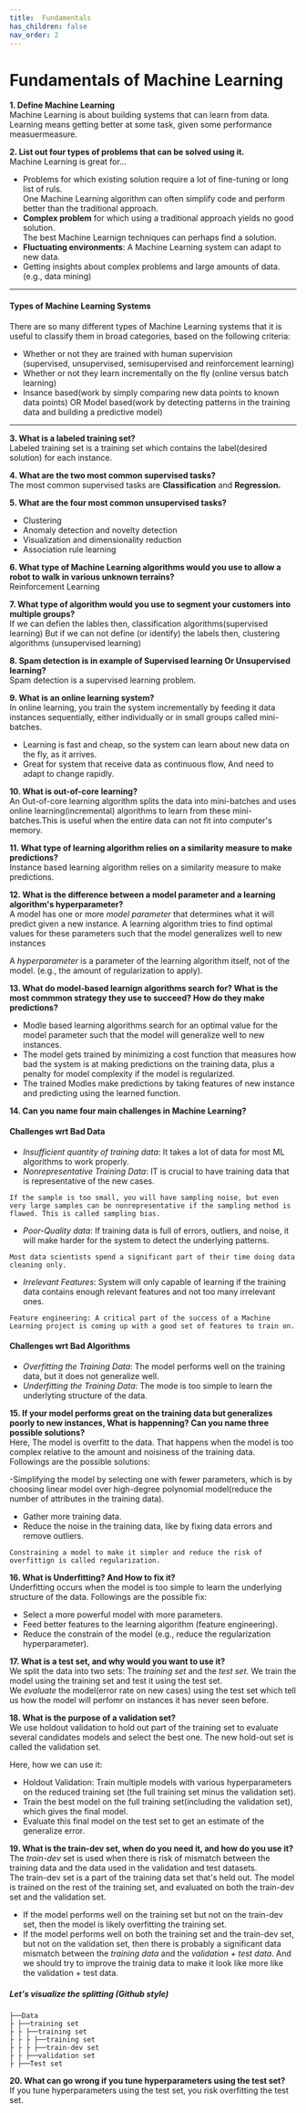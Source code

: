 ```yaml
---
title:  Fundamentals
has_children: false
nav_order: 2
---
```


# Fundamentals of Machine Learning

**1. Define Machine Learning**<br/>
Machine Learning is about building systems that can learn from data.<br/>
Learning means getting better at some task, given some performance measuermeasure.


**2. List out four types of problems that can be solved using it.**<br/>
Machine Learning is great for...<br/>
  - Problems for which existing solution require a lot of fine-tuning or long list of ruls.<br>
    One Machine Learning algorithm can often simplify code and perform better than the traditional approach.
  - **Complex problem** for which using a traditional approach yields no good solution.<br>
    The best Machine Learnign techniques can perhaps find a solution.<br/>
  - **Fluctuating environments**: A Machine Learning system can adapt to new data.<br/>
  - Getting insights about complex problems and large amounts of data.(e.g., data mining)


---
#### Types of Machine Learning Systems

There are so many different types of Machine Learning systems that it is useful to classify them in broad categories, based on the following criteria:<br/>

- Whether or not they are trained with human supervision<br/>
  (supervised, unsupervised, semisupervised and reinforcement learning)
- Whether or not they learn incrementally on the fly (online versus batch learning)
- Insance based(work by simply comparing new data points to known data points) OR Model based(work by detecting patterns in the training data and building a predictive model)<br/>

---


**3. What is a labeled training set?**<br/>
Labeled training set is a training set which contains the label(desired solution) for each instance.


**4. What are the two most common supervised tasks?**<br/>
The most common supervised tasks are **Classification** and **Regression.**


**5. What are the four most common unsupervised tasks?**<br/>
  - Clustering
  - Anomaly detection and novelty detection
  - Visualization and dimensionality reduction
  - Association rule learning


**6. What type of Machine Learning algorithms would you use to allow a robot to walk
   in various unknown terrains?**<br/>
Reinforcement Learning


**7. What type of algorithm would you use to segment your customers into multiple groups?**<br/>
If we can defien the lables then, classification algorithms(supervised learning) But if we can not define (or identify) the labels then, clustering algorithms (unsupervised learning)


**8. Spam detection is in example of Supervised learning Or Unsupervised learning?**<br/>
Spam detection is a supervised learning problem.


**9. What is an online learning system?**<br/>
In online learning, you train the system incrementally by feeding it data instances sequentially, either individually or in small groups called mini-batches.
  - Learning is fast and cheap, so the system can learn about new data on the fly, as it arrives.
  - Great for system that receive data as continuous flow, And need to adapt to change rapidly.


**10. What is out-of-core learning?**<br/>
An Out-of-core learning algorithm splits the data into mini-batches and uses online learning(incremental) algorithms to learn from these mini-batches.This is useful when the entire data can not fit into computer's memory.


**11. What type of learning algorithm relies on a similarity measure to make predictions?**<br/>
Instance based learning algorithm relies on a similarity measure to make predictions.


**12. What is the difference between a model parameter and a learning algorithm's hyperparameter?**<br/>
A model has one or more *model parameter* that determines what it will predict given a new instance. A learning algorithm tries to find optimal values for these parameters such that the model generalizes well to new instances

A *hyperparameter* is a parameter of the learning algorithm itself, not of the model. (e.g., the amount of regularization to apply).


**13. What do model-based learnign algorithms search for? What is the most commmon strategy they use to succeed? How do they make predictions?**<br/>
 - Modle based learning algorithms search for an optimal value for the model parameter such that the model will generalize well to new instances.
 - The model gets trained by minimizing a cost function that measures how bad the system is at making predictions on the training data, plus a penalty for model complexity if the model is regularized.
 - The trained Modles make predictions by taking features of new instance and predicting using the learned function. 


**14. Can you name four main challenges in Machine Learning?**<br/>

#### Challenges wrt Bad Data

 - *Insufficient quantity of training data*: It takes a lot of data for most ML algorithms to work properly.
 - *Nonrepresentative Training Data*: IT is crucial to have training data that is representative of the new cases.
 ```
 If the sample is too small, you will have sampling noise, but even very large samples can be nonrepresentative if the sampling method is flawed. This is called sampling bias.
 ```
 - *Poor-Quality data*: If training data is full of errors, outliers, and noise, it will make harder for the system to detect the underlying patterns.
 ```
 Most data scientists spend a significant part of their time doing data cleaning only.
 ```
 - *Irrelevant Features*: System will only capable of learning if the training data contains enough relevant features and not too many irrelevant ones.
 ```
 Feature engineering: A critical part of the success of a Machine Learning project is coming up with a good set of features to train on.
 ```
 
#### Challenges wrt Bad Algorithms
 
 - *Overfitting the Training Data*: The model performs well on the training data, but it does not generalize well.
 - *Underfitting the Training Data*: The mode is too simple to learn the underlyting structure of the data.

**15. If your model performs great on the training data but generalizes poorly to new instances, What is happenning? Can you name three possible solutions?**<br/>
Here, The model is overfitt to the data. That happens when the model is too complex relative to the amount and noisiness of the training data. Followings are the possible solutions:<br/>

 -Simplifying the model by selecting one with fewer parameters, which is by choosing linear model over high-degree polynomial model(reduce the number of attributes in the training data).
 - Gather more training data.
 - Reduce the noise in the training data, like by fixing data errors and remove outliers.
 ```
 Constraining a model to make it simpler and reduce the risk of overfittign is called regularization.
 ```

**16. What is Underfitting? And How to fix it?**<br/>
Underfitting occurs when the model is too simple to learn the underlying structure of the data. Followings are the possible fix:<br/>
 - Select a more powerful model with more parameters.
 - Feed better features to the learning algorithm (feature engineering).
 - Reduce the constrain of the model (e.g., reduce the regularization hyperparameter).

    
**17. What is a test set, and why would you want to use it?**<br/>
We split the data into two sets: The *training set* and the *test set*. We train the model using the training set and test it using the test set.<br/>
We *evaluate* the model(error rate on new cases) using the test set which tell us how the model will perfomr on instances it has never seen before.


**18. What is the purpose of a validation set?**<br/>
We use holdout validation to hold out part of the training set to evaluate several candidates models and select the best one. The new hold-out set is called the validation set.<br/>

Here, how we can use it:
 - Holdout Validation: Train multiple models with various hyperparameters on the reduced training set (the full training set minus the validation set).
 - Train the best model on the full training set(including the validation set), which gives the final model.
 - Evaluate this final model on the test set to get an estimate of the generalize error.


**19. What is the train-dev set, when do you need it, and how do you use it?**<br/>
The *train-dev* set is used when there is risk of mismatch between the training data and the data used in the validation and test datasets.<br/>
The train-dev set is a part of the training data set that's held out. The model is trained on the rest of the training set, and evaluated on both the train-dev set and the validation set.
 - If the model performs well on the training set but not on the train-dev set, then the model is likely overfitting the training set.
 - If the model performs well on both the training set and the train-dev set, but not on the validation set, then there is probably a significant data mismatch between the *training data* and the *validation + test data*. And we should try to improve the trainig data to make it look like more like the validation + test data.
 
##### Let's visualize the splitting (Github style)
    ├──Data
    ├ ├──training set
    ├ ├ ├──training set
    ├ ├ ├ ├──training set
    ├ ├ ├ ├──train-dev set
    ├ ├ ├──validation set
    ├ ├──Test set

**20. What can go wrong if you tune hyperparameters using the test set?**<br/>
If you tune hyperparameters using the test set, you risk overfitting the test set.

